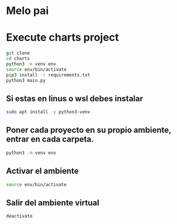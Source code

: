 # Melo pai

# Execute charts project

```sh
git clone
cd charts
python3 -m venv env
source env/bin/activate
pip3 install -r requirements.txt
python3 main.py
```

## Si estas en linus o wsl debes instalar

```sh
sudo apt install -y python3-venv
```

## Poner cada proyecto en su propio ambiente, entrar en cada carpeta.

```sh
python3 -m venv env
```
## Activar el ambiente

```sh
source env/bin/activate
```

## Salir del ambiente virtual

```sh
deactivate
```